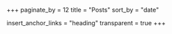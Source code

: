 +++
paginate_by = 12
title = "Posts"
sort_by = "date"

insert_anchor_links = "heading"
transparent = true
+++
